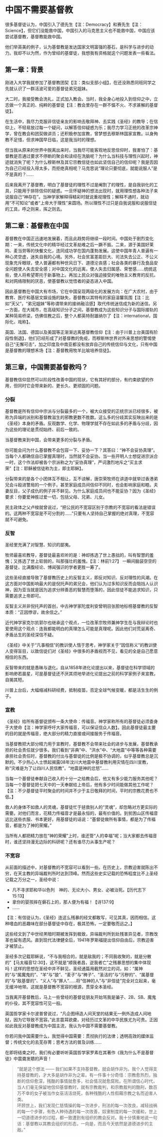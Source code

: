 # 中国不需要基督教

很多基督徒认为，中国引入了德先生【注：Democracy】和赛先生【注：Science】，但它们没能救中国，中国引入的马克思主义也不能救中国，中国应该尝试基督教，基督教能救中国。

他们举英美的例子，认为基督教是发达国家文明富强的基石，是科学与进步的动力。我却不以为然，作为曾经的基督徒，我想我有资格就这个问题发表一些看法。



## 第一章：背景

刚进入大学我就参加了基督教团契【注：类似支部小组】，在还没熟悉同班同学之先就认识了一群活波可爱的基督徒弟兄姐妹。

大二时，我接受教会洗礼，正式加入教会。当时，我全身心地投入到信仰之中，立志做一个真正的、纯粹的基督徒【注：教会里存在一群不愠不火、不求甚解的基督徒】。

在生活中，我尽力克服非信徒亲友的影响去敬拜神、去实践《圣经》的教导；在信仰上，不轻易放过每一个疑问，以解答信仰疑惑为乐；我尽力学习正统的改革宗神学，曾在教会和团契做讲员；还积极参加宣教，曾梦想去穆斯林国家宣教。以身殉教不足惜，但求神国早日临，这是我当时的理想。

但当我从原来的世界中脱离出来时，当我尽可能客观地反思信仰时，我害怕了：基督教是否通过要求不停断的聚会和读经在洗脑呢？为什么当科技与理性兴起时，神迹就消失了呢？为什么穆斯林及其它宗教信徒也如此坚信自己的信仰呢？我是否因为自己已经投入得太多，而拒绝真相呢？马克思说“理论只要彻底，就能说服人”是不是真的？……

后来我离开了基督教，明白了基督徒的理性不过是阉割了的理性，是自我驯化的工具，只能用于排除信仰的疑惑。一旦怀疑神的想法出现时，就用理性想各种法子来说服自己“神存在”。当神学家解释得精彩时就说重视理性；解释不通时，就动用“不可知论”或者“上帝大于理性”来圆场。所以理性不过只是自我说服和说服信徒的工具，呼之则来，挥之则去。



## 第二章：基督教在中国

基督教在中国正迅速地发展着，而且此趋势将继续一段时间。中国处于剧烈变化期：一来，传统文化中的精华经过文革劫难之后一蹶不振。二来，源于美国好莱坞、麦当劳等的快餐文化，连同成功学在国内蓬勃发展。这使中国年青人普遍有一种心灵空虚，迷失自我的心境。另外，社会贫富差距巨大、司法失去公正、不公义现象充斥眼球，使人普遍都有种世风日下、道德沦丧感；社会各类的暴行及食品安全问题使人失去安全感；对中国文化的远离，使人失去归属感、荣誉感……统统这些，使人将希望寄托于新事物上。再加上民众对强迫接受的唯物主义教育的反抗，和对网络限制的厌恶，使基督教以觉悟者的姿态进入中国。

因此基督教在中国大有市场，它在中国呈现两级化的发展方向：在广大农村，由于教育、医疗和基层文娱设施的缺失，基督教以其特有的家庭温馨氛围【注：比如“天父”，“弟兄姐妹”等称谓带来的接纳融洽感】取代传统迷信成为新的迷信。另一方面，在大城市，在高级知识分子之间，基督教成为这些知识分子与国际接轨的某种简易桥梁，仿佛信教之后，整个人都英特耐雄纳尔了【注：international，国际化，戏称】。

英国、法国、德国以及美国等正渐渐远离基督教信仰【注：由于川普上台美国有阶段性倒退】，他们已经形成了对基督教的免疫，而穆斯林世界对外来思想的警惕使自己“无懈可击”，加之印度及中南亚都没有放弃自己的传统信仰与文化，只有中国是基督教的理想禾场【注：基督教用牧羊比喻培养信徒】。



## 第三章，中国需要基督教吗？

基督教信仰显然可以阶段性改善中国的现状，它有其好的部分，有约束欲望的作用，但同时它会带来新的、更长久、更顽固的问题。

### 分裂

基督教是所有信仰中宗派与分裂最多的一个，被大众接受的正统宗派已经很多，被称为异端的派别和基督教滋生的邪教更数不胜数。这么多的分歧其实反映出来的是《圣经》本身的矛盾。反观数学、化学、物理学就不存在如此多的矛盾与分歧，因为这些的理论是贯彻始终、前后一致的。

当基督教来到中国，会带来更多的分裂与矛盾。

你可能会问为什么基督教不会包容一下、妥协一下？其答曰：“神不会妥协真理”。当每个人都确信自已掌握真理时，当然就不会妥协。当一些开明人士想促进宗派合一时，这个作法却被各个宗派称之为“妥协真理”，严词激烈地斥之“买主求荣”【注：耶稣被信徒称为主，即主耶稣】。

分裂带来的是各个小团体互不相让，互不谅解，唐崇荣牧师在讲道中就举过香港弟兄会斗殴进警局的一个例子。甚至家庭成员间信仰不同时，也会影响家庭和睦。夫妻反目，父子成仇的例子并不鲜见。为什么家庭成员间也不能妥协？因为《圣经》要求：你要爱神胜过爱一切，包括父母、兄弟、儿女。

民主政体之父卢梭就曾说过，“把公民的不宽容区别于宗教的不宽容的看法是错误的。这两种不宽容是不可分割的……”只要有人坚持自己掌握的绝对真理，不宽容就不可避免。


### 反智

圣经里充满了对智慧、知识的鄙夷。

牧师最喜欢教导，基督徒最喜欢听的是：神却拣选了世上愚拙的，叫有智慧的羞愧；又拣选了世上软弱的，叫那强壮的羞愧。【注：林前1:27】 一瞬间脑袋空空的基督徒，比满腹经论、博闻强识的学者更胜一筹了。

这些圣经直接导致了基督教历史上的反智主义，即反对知识、反对理性的风潮。在这方面对中国影响最大的是倪托声的弟兄会，他们认为过多知识反而会阻挡人认识神，因为亚当就是因为追求分辨善恶的智慧而堕落的，因此信徒不能追求知识，只需要追求上帝即可。

反智主义并非倪托声的首创，中古神学家陀度利安曾明目张胆地标榜基督教的反智本质：“正因悖谬，故余信之。”

近代神学家克尔凯郭尔也继承这个观点，一位改革宗牧师兼神学生在与我辩论时也爱使用这个观点：连我都能明白的真理怎么可能是真理呢。因此他们对荒诞离奇、矛盾丛生的圣经深信不疑。

《圣经》中关于“凡事相信”的教训使人惰于思考，神学家关于“因信称义”的教训使人变得盲目，以致信徒们对《圣经》中很多的矛盾视而不见，看见的全是自己愿意相信的东西。

反智带来的就是愚昧与退化。自从1858年进化论提出以来，基督徒在科学领域的影响缈若晨星，可是基督徒还不厌其烦地举进化论提出之前的科学家例子来宣教，自揭其短。

川普上台后，大幅缩减科研经费，抵制疫苗，否定全球气候变暖，都是活生生的例子。



### 宣教

《圣经》给所有基督徒颁布一条大使命：传福音。神学家称所有的基督徒必须委身于大使命【注：神学家呼吁大家传福音，可以保证信众人数】。因此基督徒最主要的目的就是传福音，绝大部分的精力直接或间接服务于传福音。

当基督教把大部分精力用于宣教时，基督教不会带来社会的进步与发展，基督教承担的社会责任就少很多。我们看到“非典”中、“洪水”中、“大地震”中等等各种需要承担社会责任时，基督教的付出与基督徒的比例是极不协调的，似乎基督教总是沉默的。不少热心人士愤起揭露08年汶川大地震中基督教利用灾情在四川宣教，称“灾难是为了让四川人民信教”，“地震是神的忿怒”……

当每一个基督徒奉献自己收入的十分一之给教会后，他又有多少能力服务其他呢？当每一个基督徒把七天中的一天奉献给上帝后，他有多少时间能做其他工作呢？【注：不少基督徒平时聚会的时间并不少于主日敬拜的时间，平时的宗教花费也不低。】

救人的身体不如救人的灵魂，基督徒忙于拯救别人的“灵魂”，却忽略对方更实际的需要。对他们而言，花精力传福音才是最永恒的，最有价值的。到贫困山区传福音远比送些衣服、书本更好。用基督徒的话说：“基督徒做所有事情，都是为了传福音，都是为了神的荣耀。”

当所有人都把精力放在“神的荣耀”上时，谁还管“人的幸福”呢；当大家都去传福音时，谁还坚持漫无边际的科研呢？还有谁尽力从事生产呢？



### 不宽容

从前面的描述中，对基督教的不宽容可以看到一些。在历史上，宗教迫害就陈出不穷，在天主教的异端裁判所时达到顶峰。然而这些史实记载的恐怖程度比不上圣经记载之万分之一，圣经中说：

- 凡不寻求耶和华以色列　神的、无论大小、男女、必被治死。【历代志下15:13】
- 拿你的婴孩摔在磐石上的，那人便为有福！【诗137:9】
- ……

【注：有信徒认为，《圣经》连这么残暴的经文都敢写，可见其真，因而相信。这种嗜血的恶趣味在部分基督徒中存在，极其恐怖，一定要敬而远之。】

这些经文到了中世经黑暗时期被发挥到极致，异端裁判所到处残害异见者，宗教改革也留有遗风。直到现代法律健全后，1941年罗斯福提出信仰自由后，宗教迫害才被禁止。

圣经多次记载耶稣说，“不与我相合的，就是敌我的；不同我收聚的，就是分散的”【马太福音12:30】，这不就是“顺我者昌，逆我者亡”之残暴思想的集中体现吗！这样的思想在圣经中并不鲜见，圣经通篇用截然对立的词，如：“属神的”与“属魔鬼的”、“羊”与“狼”、“麦子”与“稗子”、“圣洁的”与“污秽的”、“属基督的”与“敌基督的”、“义人”与“罪人”……将“信神的人”与“非信徒”完全对立起来，毫无缓冲地带。这就是基督教不宽容的根源，贯穿全本圣经。

当我离开基督教后，马上一些曾经的基督徒朋友开始骂我是骗子、2B、SB、魔鬼的仆役，其不宽容性可见一般。

英国哲学家卡尔波普曾说过，“凡企图缔造人间天堂的结果无一例外造成人间地狱，因为它导致不宽容。”此言震耳欲聋，对经历过文革的中华民族尤为可贵。正因如此我反对基督教成为中国主流，我认为中国不需要基督教。

你若问我中国需要什么，我觉得中国需要：贯彻执行的法律；透明高效的媒体监督；传统文化的去芜存菁；思考方法的普及训练……

在即将结束之时，我们有必要听听英国哲学家罗素在其著作《我为什么不是基督徒》中震聋发聩的声音！

>“就是这个想法
――
我们如果不支持基督教，就会胡作非为。我个人觉得支持基督教的，才大多是胡作非为之辈。有一件事十分奇怪：宗教愈热烈，独断的信仰愈深，残酷的事情就愈多，社会情况就愈腐败。在所谓信心时代，当人们毫无保留地信仰基督教时，就有宗教裁判，和宗教裁判的酷刑，数百万不幸的女子被当作女巫活活烧死，各种残酷的人性假藉宗教之名而迫害人类。<br>
环顾世上，我们发现仁慈情操的每一次进步，刑法的每一次改良，减轻战祸的每一个步骤，有色人种待遇的每一次改善，奴隶制度的每一次缓和，世上一切道德进步的过程，都一致遭到有组织的教会反对。我十分慎重地说一句话：基督教以其教会组织的形态，一向是，而且今天依然是道德进步的主敌。”
